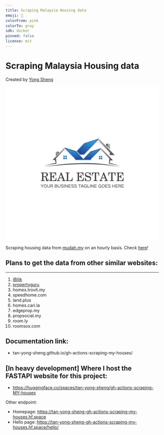 ```yaml
---
title: Scraping Malaysia Housing data
emoji: 🏃
colorFrom: pink
colorTo: gray
sdk: docker
pinned: false
license: mit
---
```


# Scraping Malaysia Housing data 
Created by [Yong Sheng](https://tanyongsheng.net)

![real estate logo](./logo.jpg)

Scraping housing data from [mudah.my](https://www.mudah.my/) on an hourly basis. Check [here](https://github.com/tan-yong-sheng/gh-actions-scraping-MY-houses/tree/main/data)!

## Plans to get the data from other similar websites:
---------------------------
1. [iBilik](https://ibilik.my)
1. [propertyguru](https://iproperty.com.my)
1. homes.trovit.my
1. speedhome.com
1. land.plus
1. homes.cari.la
1. edgeprop.my
1. propsocial.my
1. room.ly
1. roomsos.com

## Documentation link: 
- tan-yong-sheng.github.io/gh-actions-scraping-my-houses/

## [In heavy development] Where I host the FASTAPI website for this project:
- https://huggingface.co/spaces/tan-yong-sheng/gh-actions-scraping-MY-houses

Other endpoint: 
- Homepage: https://tan-yong-sheng-gh-actions-scraping-my-houses.hf.space
- Hello page: https://tan-yong-sheng-gh-actions-scraping-my-houses.hf.space/hello/